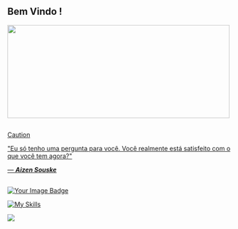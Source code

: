 ## Bem Vindo !

<div>
 <a href ="https://github.com/Nvkenin">
   <img height="210em" width="500em" src="https://github-readme-stats.vercel.app/api?username=Nvkenin&show_icons=true&theme=aura">
 </div>

   ##

> [!CAUTION]
> "Eu só tenho uma pergunta para você. Você realmente está satisfeito com o que você tem agora?"
>
> ― ***Aizen Souske***

##

<img src="https://tryhackme-badges.s3.amazonaws.com/Nukenin.png" alt="Your Image Badge" />

[![My Skills](https://skillicons.dev/icons?i=kali,linux)](https://skillicons.dev)

<a href="https://www.linkedin.com/in/raul-cambiatti-7b5139268/" target="_blank"><img src="https://img.shields.io/badge/-LinkedIn-%230077B5?style=for-the-badge&logo=linkedin&logoColor=white" target="_blank">
